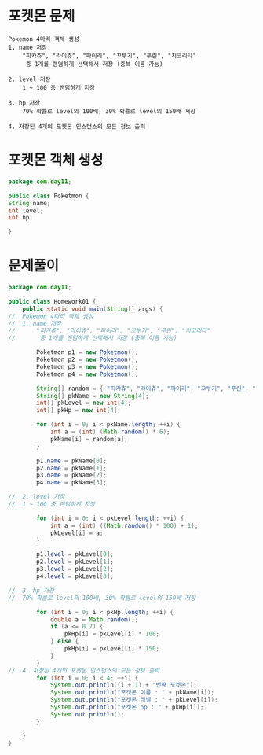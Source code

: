 # 포켓몬 문제

	Pokemon 4마리 객체 생성
	1. name 저장
		"피카츄", "라이츄", "파이리", "꼬부기", "푸린", "치코리타"
		 중 1개를 랜덤하게 선택해서 저장 (중복 이름 가능)
		 
	2. level 저장
		1 ~ 100 중 랜덤하게 저장
		
	3. hp 저장
		70% 확률로 level의 100배, 30% 확률로 level의 150배 저장
		
	4. 저장된 4개의 포켓몬 인스턴스의 모든 정보 출력



# 포켓몬 객체 생성 

```java
package com.day11;

public class Poketmon {
String name;
int level;
int hp;

}

```



# 문제풀이

```java
package com.day11;

public class Homework01 {
	public static void main(String[] args) {
//	Pokemon 4마리 객체 생성
//	1. name 저장
//		"피카츄", "라이츄", "파이리", "꼬부기", "푸린", "치코리타"
//		 중 1개를 랜덤하게 선택해서 저장 (중복 이름 가능)

		Poketmon p1 = new Poketmon();
		Poketmon p2 = new Poketmon();
		Poketmon p3 = new Poketmon();
		Poketmon p4 = new Poketmon();

		String[] random = { "피카츄", "라이츄", "파이리", "꼬부기", "푸린", "치코리타" };
		String[] pkName = new String[4];
		int[] pkLevel = new int[4];
		int[] pkHp = new int[4];

		for (int i = 0; i < pkName.length; ++i) {
			int a = (int) (Math.random() * 6);
			pkName[i] = random[a];
		}

		p1.name = pkName[0];
		p2.name = pkName[1];
		p3.name = pkName[2];
		p4.name = pkName[3];

//	2. level 저장
//	1 ~ 100 중 랜덤하게 저장

		for (int i = 0; i < pkLevel.length; ++i) {
			int a = (int) ((Math.random() * 100) + 1);
			pkLevel[i] = a;
		}

		p1.level = pkLevel[0];
		p2.level = pkLevel[1];
		p3.level = pkLevel[2];
		p4.level = pkLevel[3];

//	3. hp 저장
//	70% 확률로 level의 100배, 30% 확률로 level의 150배 저장

		for (int i = 0; i < pkHp.length; ++i) {
			double a = Math.random();
			if (a <= 0.7) {
				pkHp[i] = pkLevel[i] * 100;
			} else {
				pkHp[i] = pkLevel[i] * 150;
			}
		}
//	4. 저장된 4개의 포켓몬 인스턴스의 모든 정보 출력
		for (int i = 0; i < 4; ++i) {
			System.out.println((i + 1) + "번째 포켓몬");
			System.out.println("포켓몬 이름 : " + pkName[i]);
			System.out.println("포켓몬 레벨 : " + pkLevel[i]);
			System.out.println("포켓몬 hp : " + pkHp[i]);
			System.out.println();
		}

	}
}
